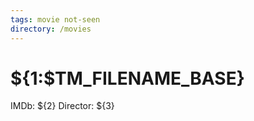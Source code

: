 ```yaml
---
tags: movie not-seen
directory: /movies
---
```

# ${1:$TM_FILENAME_BASE}

IMDb: ${2}
Director: ${3}

